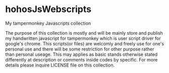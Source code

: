 # hohosJsWebscripts
My tampermonkey Javascripts collection

The purpose of this collection is mostly and will be mainly store and publish my handwritten javascript for tampermonkey which is user script driver for google's chrome.
This scripts(or files) are welcomly and freely use for one's personal use and there will be some restriction for other purpose rather than personal useage.
This may applies as basic stands otherwise stated differently at description or comments inside codes by specific. 
For more details please inquire LICENSE file on this collection.
